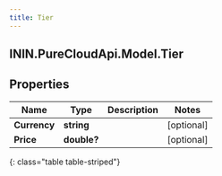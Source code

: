 ```yaml
---
title: Tier
---
```

## ININ.PureCloudApi.Model.Tier

## Properties

|Name | Type | Description | Notes|
|------------ | ------------- | ------------- | -------------|
| **Currency** | **string** |  | [optional] |
| **Price** | **double?** |  | [optional] |
{: class="table table-striped"}


